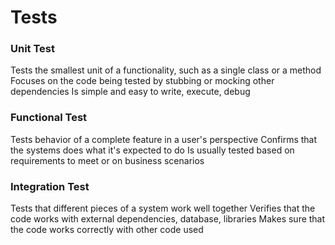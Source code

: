 # Tests

### Unit Test

Tests the smallest unit of a functionality, such as a single class or a method
Focuses on the code being tested by stubbing or mocking other dependencies
Is simple and easy to write, execute, debug

### Functional Test

Tests behavior of a complete feature in a user's perspective
Confirms that the systems does what it's expected to do
Is usually tested based on requirements to meet or on business scenarios

### Integration Test

Tests that different pieces of a system work well together
Verifies that the code works with external dependencies, database, libraries
Makes sure that the code works correctly with other code used
